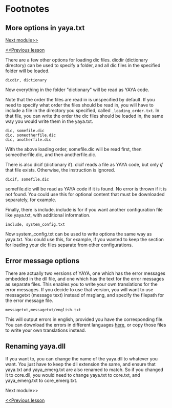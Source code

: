 # Footnotes

## More options in yaya.txt

[Next module>>](https://github.com/Zichqec/YAYA_Fundamentals/blob/main/Module%201%20-%20Basic%20Building%20Blocks/00%20-%20Function%20Structure.md)

[<<Previous lesson](https://github.com/Zichqec/YAYA_Fundamentals/blob/main/Module%200%20-%20Overview/03%20-%20Basic%20Error%20Messages.md)

There are a few other options for loading dic files. dicdir (dictionary directory) can be used to specify a folder, and all dic files in the specified folder will be loaded.

```
dicdir, dictionary
```

Now everything in the folder "dictionary" will be read as YAYA code.

Note that the order the files are read in is unspecified by default. If you need to specify what order the files should be read in, you will have to include a file in the directory you specified, called `_loading_order.txt`. In that file, you can write the order the dic files should be loaded in, the same way you would write them in the yaya.txt.

```
dic, somefile.dic
dic, someotherfile.dic
dic, anotherfile.dic
```

With the above loading order, somefile.dic will be read first, then someotherfile.dic, and then anotherfile.dic.


There is also dicif (dictionary if). dicif reads a file as YAYA code, but only _if_ that file exists. Otherwise, the instruction is ignored.

```
dicif, somefile.dic
```

somefile.dic will be read as YAYA code if it is found. No error is thrown if it is not found. You could use this for optional content that must be downloaded separately, for example.


Finally, there is include. include is for if you want another configuration file like yaya.txt, with additional information.

```
include, system_config.txt
```

Now system_config.txt can be used to write options the same way as yaya.txt. You could use this, for example, if you wanted to keep the section for loading your dic files separate from other configurations.


## Error message options

There are actually two versions of YAYA, one which has the error messages embedded in the dll file, and one which has the text for the error messages as separate files. This enables you to write your own translations for the error messages. If you decide to use that version, you will want to use messagetxt (message text) instead of msglang, and specify the filepath for the error message file.

```
messagetxt,messagetxt/english.txt
```

This will output errors in english, provided you have the corresponding file. You can download the errors in different languages [here](https://github.com/ponapalt/yaya-shiori/tree/500/messagetxt), or copy those files to write your own translations instead.


## Renaming yaya.dll

If you want to, you can change the name of the yaya.dll to whatever you want. You just have to keep the dll extension the same, and ensure that yaya.txt and yaya_emerg.txt are also renamed to match. So if you changed it to core.dll, you would need to change yaya.txt to core.txt, and yaya_emerg.txt to core_emerg.txt.

Next module>>

[<<Previous lesson](https://github.com/Zichqec/YAYA_Fundamentals/blob/main/Module%200%20-%20Overview/03%20-%20Basic%20Error%20Messages.md)